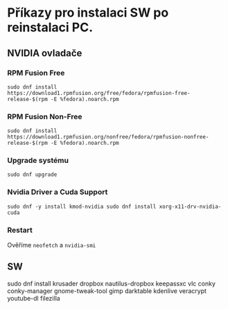 # Příkazy pro instalaci SW po reinstalaci PC.
## NVIDIA ovladače
### RPM Fusion Free
`sudo dnf install https://download1.rpmfusion.org/free/fedora/rpmfusion-free-release-$(rpm -E %fedora).noarch.rpm`
### RPM Fusion Non-Free
`sudo dnf install https://download1.rpmfusion.org/nonfree/fedora/rpmfusion-nonfree-release-$(rpm -E %fedora).noarch.rpm`
### Upgrade systému
`sudo dnf upgrade`
### Nvidia Driver a Cuda Support
`sudo dnf -y install kmod-nvidia
sudo dnf install xorg-x11-drv-nvidia-cuda`
### Restart
Ověříme `neofetch` a `nvidia-smi`
## SW
sudo dnf install krusader dropbox nautilus-dropbox keepassxc vlc conky conky-manager gnome-tweak-tool gimp darktable kdenlive veracrypt youtube-dl filezilla
